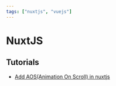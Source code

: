 ```yaml
---
tags: ["nuxtjs", "vuejs"]
---
```


# NuxtJS

<TagLinks />


## Tutorials
- [Add AOS(Animation On Scroll) in nuxtjs](https://www.yasminzy.com/nuxt/aos.html)